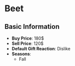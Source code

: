 # Beet

## Basic Information

- **Buy Price**: 180$
- **Sell Price**: 120$
- **Default Gift Reaction**: Dislike
- **Seasons**:
  - Fall